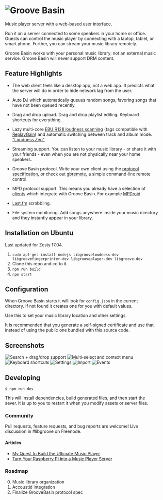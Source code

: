 # ![Groove Basin](http://groovebasin.com.s3.amazonaws.com/img/logo-text.png)

Music player server with a web-based user interface.

Run it on a server connected to some speakers in your home or office.
Guests can control the music player by connecting with a laptop, tablet,
or smart phone. Further, you can stream your music library remotely.

Groove Basin works with your personal music library; not an external music
service. Groove Basin will never support DRM content.

## Feature Highlights

* The web client feels like a desktop app, not a web app. It predicts what the
  server will do in order to hide network lag from the user.

* Auto DJ which automatically queues random songs, favoring songs
  that have not been queued recently.

* Drag and drop upload. Drag and drop playlist editing. Keyboard shortcuts
  for everything.

* Lazy multi-core
  [EBU R128 loudness scanning](http://tech.ebu.ch/loudness) (tags compatible
  with [ReplayGain](http://wiki.hydrogenaudio.org/index.php?title=ReplayGain_1.0_specification))
  and automatic switching between track and album mode.
  ["Loudness Zen"](http://www.youtube.com/watch?v=iuEtQqC-Sqo)

* Streaming support. You can listen to your music library - or share it with
  your friends - even when you are not physically near your home speakers.

* Groove Basin protocol. Write your own client using the
  [protocol specification](doc/protocol.md), or check out
  [gbremote](https://github.com/andrewrk/gbremote), a simple command-line
  remote control.

* MPD protocol support. This means you already have a selection of
  [clients](http://mpd.wikia.com/wiki/Clients) which integrate with
  Groove Basin. For example [MPDroid](https://github.com/abarisain/dmix).

* [Last.fm](http://www.last.fm/) scrobbling.

* File system monitoring. Add songs anywhere inside your music directory and
  they instantly appear in your library.

## Installation on Ubuntu

Last updated for Zesty 17.04.

1. `sudo apt-get install nodejs libgrooveloudness-dev libgroovefingerprinter-dev libgrooveplayer-dev libgroove-dev`
2. Clone this repo and cd to it.
3. `npm run build`
4. `npm start`

## Configuration

When Groove Basin starts it will look for `config.json` in the current
directory. If not found it creates one for you with default values.

Use this to set your music library location and other settings.

It is recommended that you generate a self-signed certificate and use that
instead of using the public one bundled with this source code.

## Screenshots

![Search + drag/drop support](http://groovebasin.com/img/groovebasin-1.3.2-searchdragdrop.png)
![Multi-select and context menu](http://groovebasin.com/img/groovebasin-1.3.2-libmenu.png)
![Keyboard shortcuts](http://groovebasin.com/img/groovebasin-1.3.2-shortcuts.png)
![Settings](http://groovebasin.com/img/groovebasin-1.3.2-settings.png)
![Import](http://groovebasin.com/img/groovebasin-1.3.2-import.png)
![Events](http://groovebasin.com/img/groovebasin-1.3.2-events.png)

## Developing

```
$ npm run dev
```

This will install dependencies, build generated files, and then start the
sever. It is up to you to restart it when you modify assets or server files.

### Community

Pull requests, feature requests, and bug reports are welcome!
Live discussion in #libgroove on Freenode.

#### Articles

 * [My Quest to Build the Ultimate Music Player](http://andrewkelley.me/post/quest-build-ultimate-music-player.html)
 * [Turn Your Raspberry Pi into a Music Player Server](http://andrewkelley.me/post/raspberry-pi-music-player-server.html)

### Roadmap

 0. Music library organization
 0. Accoustid Integration
 0. Finalize GrooveBasin protocol spec
